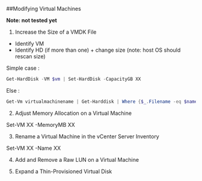 ##Modifying Virtual Machines

**Note: not tested yet**

1. Increase the Size of a VMDK File 

* Identify VM 
* Identify HD (if more than one) + change size (note: host OS should rescan size)

Simple case :

````PowerShell
Get-HardDisk -VM $vm | Set-HardDisk -CapacityGB XX
````

Else :

````PowerShell
Get-Vm virtualmachinename | Get-Harddisk | Where {$_.Filename -eq $name}| Set-HardDisk -CapacityGB XX
````

2.	Adjust Memory Allocation on a Virtual Machine 

Set-VM XX -MemoryMB XX

3.	Rename a Virtual Machine in the vCenter Server Inventory 

Set-VM XX -Name XX

4.	Add and Remove a Raw LUN on a Virtual Machine 



5.	Expand a Thin-Provisioned Virtual Disk

